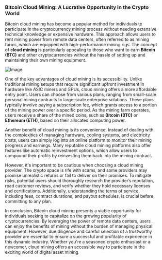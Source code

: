 ### Bitcoin Cloud Mining: A Lucrative Opportunity in the Crypto World

Bitcoin cloud mining has become a popular method for individuals to participate in the cryptocurrency mining process without needing extensive technical knowledge or expensive hardware. This approach allows users to rent mining power from remote data centers, often referred to as mining farms, which are equipped with high-performance mining rigs. The concept of **cloud mining** is particularly appealing to those who want to earn **Bitcoin (BTC)** and other cryptocurrencies without the hassle of setting up and maintaining their own mining equipment.

![Image](https://github.com/user-attachments/assets/31692037-0104-4703-abd1-696b6a7dd41b)

One of the key advantages of cloud mining is its accessibility. Unlike traditional mining setups that require significant upfront investment in hardware like ASIC miners and GPUs, cloud mining offers a more affordable entry point. Users can choose from various plans, ranging from small-scale personal mining contracts to large-scale enterprise solutions. These plans typically involve paying a subscription fee, which grants access to a portion of the mining power over a specific period. As the mining farm operates, users receive a share of the mined coins, such as **Bitcoin (BTC)** or **Ethereum (ETH)**, based on their allocated computing power.

Another benefit of cloud mining is its convenience. Instead of dealing with the complexities of managing hardware, cooling systems, and electricity costs, users can simply log into an online platform to monitor their mining progress and earnings. Many reputable cloud mining platforms also offer features like automatic reinvestment options, which allow users to compound their profits by reinvesting them back into the mining contract.

However, it's important to be cautious when choosing a cloud mining provider. The crypto space is rife with scams, and some providers may promise unrealistic returns or fail to deliver on their promises. To mitigate risks, potential users should thoroughly research the provider’s reputation, read customer reviews, and verify whether they hold necessary licenses and certifications. Additionally, understanding the terms of service, including fees, contract durations, and payout schedules, is crucial before committing to any plan.

In conclusion, Bitcoin cloud mining presents a viable opportunity for individuals seeking to capitalize on the growing popularity of cryptocurrencies. By leveraging the power of remote data centers, users can enjoy the benefits of mining without the burden of managing physical equipment. However, due diligence and careful selection of a trustworthy provider are essential to ensure a successful and profitable experience in this dynamic industry. Whether you're a seasoned crypto enthusiast or a newcomer, cloud mining offers an accessible way to participate in the exciting world of digital asset mining.